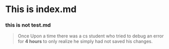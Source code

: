 # This is index.md
### this is not test.md
> Once Upon a time there was a cs student who tried to debug an error for **4 hours** to only realize he simply had not saved his changes. 
